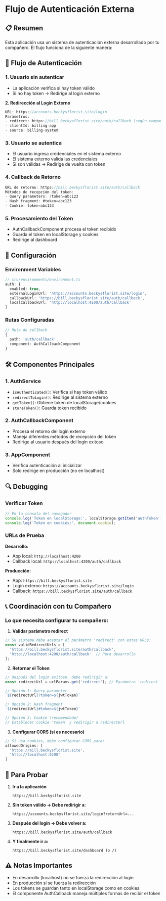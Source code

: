 # Flujo de Autenticación Externa

## 📋 Resumen

Esta aplicación usa un sistema de autenticación externa desarrollado por tu compañero. El flujo funciona de la siguiente manera:

## 🔄 Flujo de Autenticación

### 1. **Usuario sin autenticar**
- La aplicación verifica si hay token válido
- Si no hay token → Redirige al login externo

**2. Redirección al Login Externo**
```typescript
URL: https://accounts.beckysflorist.site/login
Parámetros:
- redirect: https://bill.beckysflorist.site/auth/callback (según compañero)
- clientId: billing-app  
- source: billing-system
```

### 3. **Usuario se autentica**
- El usuario ingresa credenciales en el sistema externo
- El sistema externo valida las credenciales
- Si son válidas → Redirige de vuelta con token

### 4. **Callback de Retorno**
```typescript
URL de retorno: https://bill.beckysflorist.site/auth/callback
Métodos de recepción del token:
- Query parameters: ?token=abc123
- Hash fragment: #token=abc123  
- Cookie: token=abc123
```

### 5. **Procesamiento del Token**
- AuthCallbackComponent procesa el token recibido
- Guarda el token en localStorage y cookies
- Redirige al dashboard

## 🔧 Configuración

### Environment Variables
```typescript
// src/environments/environment.ts
auth: {
  enabled: true,
  externalLoginUrl: 'https://accounts.beckysflorist.site/login',
  callbackUrl: 'https://bill.beckysflorist.site/auth/callback',
  localCallbackUrl: 'http://localhost:4200/auth/callback'
}
```

### Rutas Configuradas
```typescript
// Ruta de callback
{
  path: 'auth/callback',
  component: AuthCallbackComponent
}
```

## 🛠️ Componentes Principales

### 1. AuthService
- `isAuthenticated()`: Verifica si hay token válido
- `redirectToLogin()`: Redirige al sistema externo
- `getToken()`: Obtiene token de localStorage/cookies
- `storeToken()`: Guarda token recibido

### 2. AuthCallbackComponent
- Procesa el retorno del login externo
- Maneja diferentes métodos de recepción del token
- Redirige al usuario después del login exitoso

### 3. AppComponent
- Verifica autenticación al inicializar
- Solo redirige en producción (no en localhost)

## 🔍 Debugging

### Verificar Token
```typescript
// En la consola del navegador
console.log('Token en localStorage:', localStorage.getItem('authToken'));
console.log('Token en cookies:', document.cookie);
```

### URLs de Prueba

**Desarrollo:**
- App local: `http://localhost:4200`
- Callback local: `http://localhost:4200/auth/callback`

**Producción:**
- App: `https://bill.beckysflorist.site`
- Login externo: `https://accounts.beckysflorist.site/login`
- Callback: `https://bill.beckysflorist.site/auth/callback`

## 📞 Coordinación con tu Compañero

### Lo que necesita configurar tu compañero:

1. **Validar parámetro redirect**
```typescript
// Su sistema debe aceptar el parámetro 'redirect' con estas URLs:
const validRedirectUrls = [
  'https://bill.beckysflorist.site/auth/callback',
  'http://localhost:4200/auth/callback'  // Para desarrollo
];
```

2. **Retornar el Token**
```typescript
// Después del login exitoso, debe redirigir a:
const redirectUrl = urlParams.get('redirect'); // Parámetro 'redirect' en lugar de 'returnUrl'

// Opción 1: Query parameter
`${redirectUrl}?token=${jwtToken}`

// Opción 2: Hash fragment  
`${redirectUrl}#token=${jwtToken}`

// Opción 3: Cookie (recomendado)
// Establecer cookie 'token' y redirigir a redirectUrl
```

3. **Configurar CORS (si es necesario)**
```typescript
// Si usa cookies, debe configurar CORS para:
allowedOrigins: [
  'https://bill.beckysflorist.site',
  'http://localhost:4200'
]
```

## 🚀 Para Probar

1. **Ir a la aplicación**
   ```
   https://bill.beckysflorist.site
   ```

2. **Sin token válido → Debe redirigir a:**
   ```
   https://accounts.beckysflorist.site/login?returnUrl=...
   ```

3. **Después del login → Debe volver a:**
   ```
   https://bill.beckysflorist.site/auth/callback
   ```

4. **Y finalmente ir a:**
   ```
   https://bill.beckysflorist.site/dashboard (o /)
   ```

## ⚠️ Notas Importantes

- En desarrollo (localhost) no se fuerza la redirección al login
- En producción sí se fuerza la redirección
- Los tokens se guardan tanto en localStorage como en cookies
- El componente AuthCallback maneja múltiples formas de recibir el token